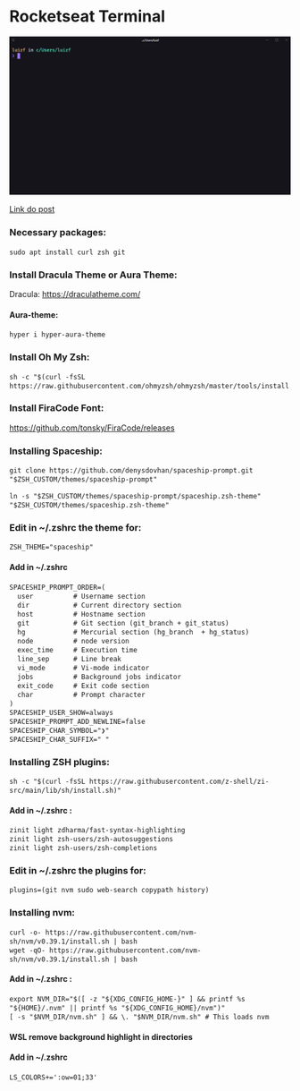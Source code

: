 # Rocketseat Terminal 

<p align="center" > <img src="./images/terminal.png"> </p>

<a href="https://blog.rocketseat.com.br/terminal-com-oh-my-zsh-spaceship-dracula-e-mais/">Link do post</a>


### Necessary packages:
```console
sudo apt install curl zsh git
```

### Install Dracula Theme or Aura Theme:

Dracula: https://draculatheme.com/ <br>

#### Aura-theme:
```console
hyper i hyper-aura-theme
```

### Install Oh My Zsh:
```console
sh -c "$(curl -fsSL https://raw.githubusercontent.com/ohmyzsh/ohmyzsh/master/tools/install.sh)"
```

### Install FiraCode Font:

https://github.com/tonsky/FiraCode/releases

### Installing Spaceship:

```console
git clone https://github.com/denysdovhan/spaceship-prompt.git "$ZSH_CUSTOM/themes/spaceship-prompt"
```

```console
ln -s "$ZSH_CUSTOM/themes/spaceship-prompt/spaceship.zsh-theme" "$ZSH_CUSTOM/themes/spaceship.zsh-theme"
```

### Edit in ~/.zshrc the theme for:

```console
ZSH_THEME="spaceship"
```

#### Add in ~/.zshrc

```console
SPACESHIP_PROMPT_ORDER=(
  user          # Username section
  dir           # Current directory section
  host          # Hostname section
  git           # Git section (git_branch + git_status)
  hg            # Mercurial section (hg_branch  + hg_status)
  node          # node version
  exec_time     # Execution time
  line_sep      # Line break
  vi_mode       # Vi-mode indicator
  jobs          # Background jobs indicator
  exit_code     # Exit code section
  char          # Prompt character
)
SPACESHIP_USER_SHOW=always
SPACESHIP_PROMPT_ADD_NEWLINE=false
SPACESHIP_CHAR_SYMBOL="❯"
SPACESHIP_CHAR_SUFFIX=" "
```

### Installing ZSH plugins:

```console
sh -c "$(curl -fsSL https://raw.githubusercontent.com/z-shell/zi-src/main/lib/sh/install.sh)"
```

#### Add in ~/.zshrc :

```console
zinit light zdharma/fast-syntax-highlighting
zinit light zsh-users/zsh-autosuggestions
zinit light zsh-users/zsh-completions
```

### Edit in ~/.zshrc the plugins for:

```console
plugins=(git nvm sudo web-search copypath history)
```

### Installing nvm:
```console
curl -o- https://raw.githubusercontent.com/nvm-sh/nvm/v0.39.1/install.sh | bash
wget -qO- https://raw.githubusercontent.com/nvm-sh/nvm/v0.39.1/install.sh | bash
```
#### Add in ~/.zshrc :

```console
export NVM_DIR="$([ -z "${XDG_CONFIG_HOME-}" ] && printf %s "${HOME}/.nvm" || printf %s "${XDG_CONFIG_HOME}/nvm")"
[ -s "$NVM_DIR/nvm.sh" ] && \. "$NVM_DIR/nvm.sh" # This loads nvm
```

#### WSL remove background highlight in directories
#### Add in ~/.zshrc
```console
LS_COLORS+=':ow=01;33'
```
